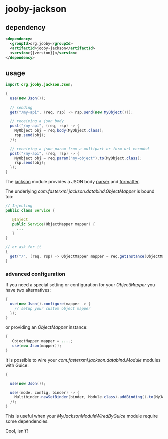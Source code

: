 # jooby-jackson

## dependency

```xml
<dependency>
  <groupId>org.jooby</groupId>
  <artifactId>jooby-jackson</artifactId>
  <version>{{version}}</version>
</dependency>
```
## usage

```java
import org.jooby.jackson.Json;

{
  use(new Json());
 
  // sending
  get("/my-api", (req, rsp) -> rsp.send(new MyObject())); 

  // receiving a json body
  post("/my-api", (req, rsp) -> {
    MyObject obj = req.body(MyObject.class);
    rsp.send(obj);
  });

  // receiving a json param from a multipart or form url encoded
  post("/my-api", (req, rsp) -> {
    MyObject obj = req.param("my-object").to(MyObject.class);
    rsp.send(obj);
  });
}
```

The [jackson](http://jackson.codehaus.org/) module provides a JSON body [parser]({{apidocs}}/Body.Parser.html) and [formatter]({{apidocs}}/Body.Formatter.html).

The underlying *com.fasterxml.jackson.databind.ObjectMapper* is bound too:

```java
// Injecting
public class Service {

   @Inject
   public Service(ObjectMapper mapper) {
     ...
   }
}

// or ask for it
{
  get("/", (req, rsp) -> ObjectMapper mapper = req.getInstance(ObjectMapper.class));
}
```

### advanced configuration

If you need a special setting or configuration for your *ObjectMapper* you have two alternatives:

```java
{
  use(new Json().configure(mapper -> {
    // setup your custom object mapper
  });
}
```

or providing an *ObjectMapper* instance:

```java
{
   ObjectMapper mapper = ....;
   use(new Json(mapper));
}
```

It is possible to wire your *com.fasterxml.jackson.databind.Module* modules with Guice:

```java
{

  use(new Json());

  use((mode, config, binder) -> {
    Multibinder.newSetBinder(binder, Module.class).addBinding().to(MyJacksonModuleWiredByGuice.class);
  });
}
```

This is useful when your *MyJacksonModuleWiredByGuice* module require some dependencies.

Cool, isn't?
